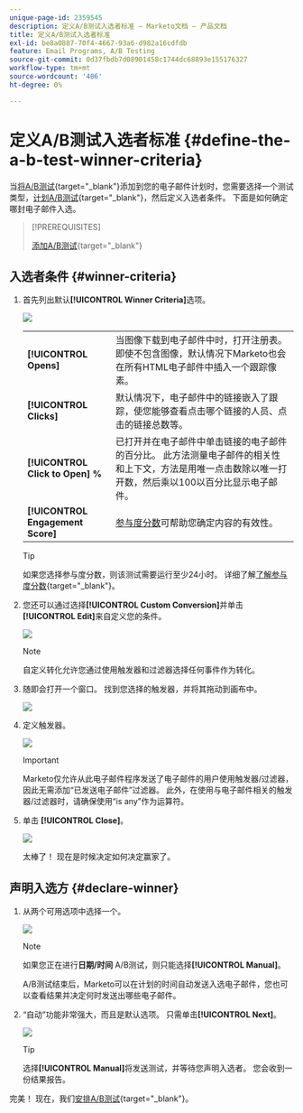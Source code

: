 ```yaml
---
unique-page-id: 2359545
description: 定义A/B测试入选者标准 — Marketo文档 — 产品文档
title: 定义A/B测试入选者标准
exl-id: be8a0887-70f4-4667-93a6-d982a16cdfdb
feature: Email Programs, A/B Testing
source-git-commit: 0d37fbdb7d08901458c1744dc68893e155176327
workflow-type: tm+mt
source-wordcount: '406'
ht-degree: 0%

---
```


# 定义A/B测试入选者标准 {#define-the-a-b-test-winner-criteria}

当[将A/B测试](/help/marketo/product-docs/email-marketing/email-programs/email-program-actions/email-test-a-b-test/add-an-a-b-test.md){target="_blank"}添加到您的电子邮件计划时，您需要选择一个测试类型，[计划A/B测试](/help/marketo/product-docs/email-marketing/email-programs/email-program-actions/email-test-a-b-test/schedule-the-a-b-test.md){target="_blank"}，然后定义入选者条件。 下面是如何确定哪封电子邮件入选。

>[!PREREQUISITES]
>
>[添加A/B测试](/help/marketo/product-docs/email-marketing/email-programs/email-program-actions/email-test-a-b-test/add-an-a-b-test.md){target="_blank"}

## 入选者条件 {#winner-criteria}

1. 首先列出默认&#x200B;**[!UICONTROL Winner Criteria]**&#x200B;选项。

   ![](assets/image2014-9-12-15-3a51-3a3.png)

   <table>
   <tr>
   <td><b>[!UICONTROL Opens]</b></td>
   <td>当图像下载到电子邮件中时，打开注册表。 即使不包含图像，默认情况下Marketo也会在所有HTML电子邮件中插入一个跟踪像素。</td>
   </tr>
   <tr>
   <td><b>[!UICONTROL Clicks]</b></td>
   <td>默认情况下，电子邮件中的链接嵌入了跟踪，使您能够查看点击哪个链接的人员、点击的链接总数等。</td>
   </tr>
   <tr>
   <td><b>[!UICONTROL Click to Open] %</b></td>
   <td>已打开并在电子邮件中单击链接的电子邮件的百分比。 此方法测量电子邮件的相关性和上下文，方法是用唯一点击数除以唯一打开数，然后乘以100以百分比显示电子邮件。</td>
   </tr>
   <tr>
   <td><b>[!UICONTROL Engagement Score]</b></td>
   <td><a href="https://experienceleague.adobe.com/docs/marketo/using/product-docs/email-marketing/drip-nurturing/reports-and-notifications/understanding-the-engagement-score.html?lang=zh-Hans" target="_blank">参与度分数</a>可帮助您确定内容的有效性。</td>
   </tr>
   </table>

   >[!TIP]
   >
   >如果您选择参与度分数，则该测试需要运行至少24小时。 详细了解[了解参与度分数](/help/marketo/product-docs/email-marketing/drip-nurturing/reports-and-notifications/understanding-the-engagement-score.md){target="_blank"}。

1. 您还可以通过选择&#x200B;**[!UICONTROL Custom Conversion]**&#x200B;并单击&#x200B;**[!UICONTROL Edit]**&#x200B;来自定义您的条件。

   ![](assets/image2014-9-12-15-3a51-3a53.png)

   >[!NOTE]
   >
   >自定义转化允许您通过使用触发器和过滤器选择任何事件作为转化。

1. 随即会打开一个窗口。 找到您选择的触发器，并将其拖动到画布中。

   ![](assets/image2014-9-12-15-3a52-3a18.png)

1. 定义触发器。

   ![](assets/image2014-9-12-15-3a53-3a11.png)

   >[!IMPORTANT]
   >
   >Marketo仅允许从此电子邮件程序发送了电子邮件的用户使用触发器/过滤器，因此无需添加“已发送电子邮件”过滤器。 此外，在使用与电子邮件相关的触发器/过滤器时，请确保使用“is any”作为运算符。

1. 单击 **[!UICONTROL Close]**。

   ![](assets/image2014-9-12-15-3a53-3a36.png)

   太棒了！ 现在是时候决定如何决定赢家了。

## 声明入选方 {#declare-winner}

1. 从两个可用选项中选择一个。

   ![](assets/image2014-9-12-15-3a53-3a44.png)

   >[!NOTE]
   >
   >如果您正在进行&#x200B;**日期/时间** A/B测试，则只能选择&#x200B;**[!UICONTROL Manual]**。

   A/B测试结束后，Marketo可以在计划的时间自动发送入选电子邮件，您也可以查看结果并决定何时发送出哪些电子邮件。

1. “自动”功能非常强大，而且是默认选项。 只需单击&#x200B;**[!UICONTROL Next]**。

   ![](assets/image2014-9-12-15-3a54-3a35.png)

   >[!TIP]
   >
   >选择&#x200B;**[!UICONTROL Manual]**&#x200B;将发送测试，并等待您声明入选者。 您会收到一份结果报告。

完美！ 现在，我们[安排A/B测试](/help/marketo/product-docs/email-marketing/email-programs/email-program-actions/email-test-a-b-test/schedule-the-a-b-test.md){target="_blank"}。
